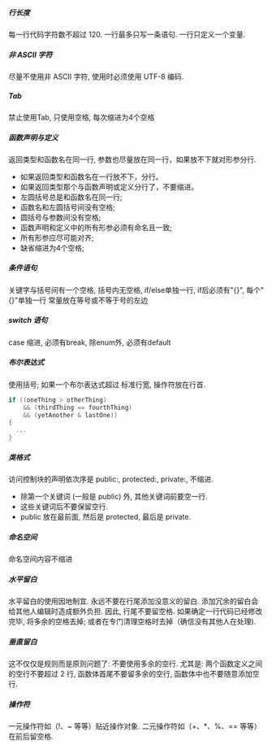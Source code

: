 ##### 行长度

每一行代码字符数不超过 120.
一行最多只写一条语句.
一行只定义一个变量.

##### 非 ASCII 字符

尽量不使用非 ASCII 字符, 使用时必须使用 UTF-8 编码.

##### Tab

禁止使用Tab, 只使用空格, 每次缩进为4个空格

##### 函数声明与定义

返回类型和函数名在同一行, 参数也尽量放在同一行，如果放不下就对形参分行.

* 如果返回类型和函数名在一行放不下，分行。
* 如果返回类型那个与函数声明或定义分行了，不要缩进。
* 左圆括号总是和函数名在同一行;
* 函数名和左圆括号间没有空格;
* 圆括号与参数间没有空格;
* 函数声明和定义中的所有形参必须有命名且一致;
* 所有形参应尽可能对齐;
* 缺省缩进为4个空格;

##### 条件语句

关键字与括号间有一个空格, 括号内无空格, if/else单独一行, if后必须有"{}",  每个"{}"单独一行
常量放在等号或不等于号的左边

##### switch 语句

case 缩进, 必须有break, 除enum外, 必须有default

##### 布尔表达式

使用括号; 如果一个布尔表达式超过 标准行宽, 操作符放在行首.
```c
if ((oneThing > otherThing)
	&& (thirdThing == fourthThing)
    && (yetAnother & lastOne))
{
  ...
}
```

##### 类格式

访问控制块的声明依次序是 public:, protected:, private:, 不缩进.

* 除第一个关键词 (一般是 public) 外, 其他关键词前要空一行.
* 这些关键词后不要保留空行.
* public 放在最前面, 然后是 protected, 最后是 private.

##### 命名空间

命名空间内容不缩进

##### 水平留白

水平留白的使用因地制宜. 永远不要在行尾添加没意义的留白.
添加冗余的留白会给其他人编辑时造成额外负担. 因此, 行尾不要留空格. 如果确定一行代码已经修改完毕, 将多余的空格去掉; 或者在专门清理空格时去掉（确信没有其他人在处理). 

##### 垂直留白

这不仅仅是规则而是原则问题了: 不要使用多余的空行. 尤其是: 两个函数定义之间的空行不要超过 2 行, 函数体首尾不要留多余的空行, 函数体中也不要随意添加空行.

##### 操作符

一元操作符如（!、~ 等等）贴近操作对象.
二元操作符如（+、*、%、== 等等）在前后留空格.

